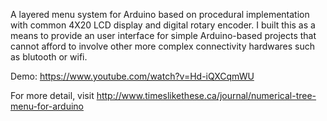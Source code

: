 A layered menu system for Arduino based on procedural implementation with common 4X20 LCD display and digital rotary encoder.
I built this as a means to provide an user interface for simple Arduino-based projects that cannot afford to involve other more complex connectivity hardwares such as blutooth or wifi.

Demo:
https://www.youtube.com/watch?v=Hd-iQXCqmWU

For more detail, visit http://www.timeslikethese.ca/journal/numerical-tree-menu-for-arduino
